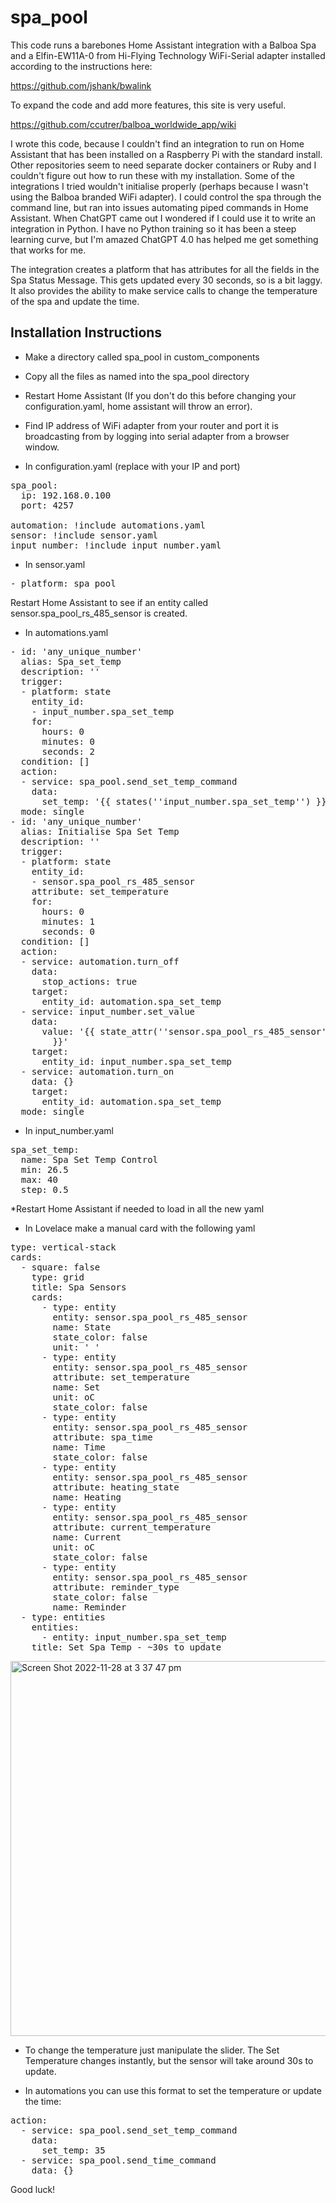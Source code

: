 # spa_pool

This code runs a barebones Home Assistant integration with a Balboa Spa and a Elfin-EW11A-0 from Hi-Flying Technology WiFi-Serial adapter installed according to the instructions here:

https://github.com/jshank/bwalink

To expand the code and add more features, this site is very useful.

https://github.com/ccutrer/balboa_worldwide_app/wiki

I wrote this code, because I couldn't find an integration to run on Home Assistant that has been installed on a Raspberry Pi with the standard install. Other repositories seem to need separate docker containers or Ruby and I couldn't figure out how to run these with my installation. Some of the integrations I tried wouldn't initialise properly (perhaps because I wasn't using the Balboa branded WiFi adapter). I could control the spa through the command line, but ran into issues automating piped commands in Home Assistant. When ChatGPT came out I wondered if I could use it to write an integration in Python. I have no Python training so it has been a steep learning curve, but I'm amazed ChatGPT 4.0 has helped me get something that works for me.

The integration creates a platform that has attributes for all the fields in the Spa Status Message. This gets updated every 30 seconds, so is a bit laggy. It also provides the ability to make service calls to change the temperature of the spa and update the time.

## Installation Instructions 

* Make a directory called spa_pool in custom_components

* Copy all the files as named into the spa_pool directory

* Restart Home Assistant (If you don't do this before changing your configuration.yaml, home assistant will throw an error).

* Find IP address of WiFi adapter from your router and port it is broadcasting from by logging into serial adapter from a browser window.

* In configuration.yaml (replace with your IP and port)
<pre>
spa_pool:
  ip: 192.168.0.100
  port: 4257

automation: !include automations.yaml
sensor: !include sensor.yaml
input_number: !include input_number.yaml
</pre>

* In sensor.yaml
<pre>
- platform: spa_pool
</pre>

Restart Home Assistant to see if an entity called sensor.spa_pool_rs_485_sensor is created.

* In automations.yaml
<pre>
- id: 'any_unique_number'
  alias: Spa_set_temp
  description: ''
  trigger:
  - platform: state
    entity_id:
    - input_number.spa_set_temp
    for:
      hours: 0
      minutes: 0
      seconds: 2
  condition: []
  action:
  - service: spa_pool.send_set_temp_command
    data:
      set_temp: '{{ states(''input_number.spa_set_temp'') }}'
  mode: single
- id: 'any_unique_number'
  alias: Initialise Spa Set Temp
  description: ''
  trigger:
  - platform: state
    entity_id:
    - sensor.spa_pool_rs_485_sensor
    attribute: set_temperature
    for:
      hours: 0
      minutes: 1
      seconds: 0
  condition: []
  action:
  - service: automation.turn_off
    data:
      stop_actions: true
    target:
      entity_id: automation.spa_set_temp
  - service: input_number.set_value
    data:
      value: '{{ state_attr(''sensor.spa_pool_rs_485_sensor'', ''set_temperature'')
        }}'
    target:
      entity_id: input_number.spa_set_temp
  - service: automation.turn_on
    data: {}
    target:
      entity_id: automation.spa_set_temp
  mode: single
</pre>

* In input_number.yaml

<pre>
spa_set_temp:
  name: Spa Set Temp Control
  min: 26.5
  max: 40
  step: 0.5
</pre>

*Restart Home Assistant if needed to load in all the new yaml

* In Lovelace make a manual card with the following yaml 
<pre>
type: vertical-stack
cards:
  - square: false
    type: grid
    title: Spa Sensors
    cards:
      - type: entity
        entity: sensor.spa_pool_rs_485_sensor
        name: State
        state_color: false
        unit: ' '
      - type: entity
        entity: sensor.spa_pool_rs_485_sensor
        attribute: set_temperature
        name: Set
        unit: oC
        state_color: false
      - type: entity
        entity: sensor.spa_pool_rs_485_sensor
        attribute: spa_time
        name: Time
        state_color: false
      - type: entity
        entity: sensor.spa_pool_rs_485_sensor
        attribute: heating_state
        name: Heating
      - type: entity
        entity: sensor.spa_pool_rs_485_sensor
        attribute: current_temperature
        name: Current
        unit: oC
        state_color: false
      - type: entity
        entity: sensor.spa_pool_rs_485_sensor
        attribute: reminder_type
        state_color: false
        name: Reminder
  - type: entities
    entities:
      - entity: input_number.spa_set_temp
    title: Set Spa Temp - ~30s to update
</pre>

<img width="600" alt="Screen Shot 2022-11-28 at 3 37 47 pm" src="https://github.com/mel9320107/spa_pool/assets/54464040/a86aae7d-19e1-4a11-88de-46ccc169be7a">

* To change the temperature just manipulate the slider. The Set Temperature changes instantly, but the sensor will take around 30s to update.

* In automations you can use this format to set the temperature or update the time:
<pre>
action:
  - service: spa_pool.send_set_temp_command
    data:
      set_temp: 35
  - service: spa_pool.send_time_command
    data: {}
</pre>

Good luck!
